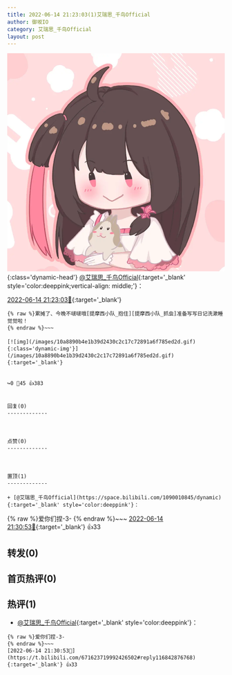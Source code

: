```yaml
---
title: 2022-06-14 21:23:03(1)艾瑞思_千鸟Official
author: 御坂IO
category: 艾瑞思_千鸟Official
layout: post
---
```


![img](/images/7e08840c56f251de28bdf766b647bd5fe9a5d50a.jpg){:class='dynamic-head'}
[@艾瑞思_千鸟Official](https://space.bilibili.com/1090010845/dynamic){:target='_blank' style='color:deeppink;vertical-align: middle;'}：

[2022-06-14 21:23:03🔗](https://t.bilibili.com/671623719992426502){:target='_blank'}

~~~
{% raw %}累摊了、今晚不啵啵哦[提摩西小队_抱住][提摩西小队_抓虫]准备写写日记洗漱睡觉觉啦！
{% endraw %}~~~

[![img](/images/10a8890b4e1b39d2430c2c17c72891a6f785ed2d.gif){:class='dynamic-img'}](/images/10a8890b4e1b39d2430c2c17c72891a6f785ed2d.gif){:target='_blank'}


↪️0 💬45 👍383


回复(0)
-------------



点赞(0)
-------------



置顶(1)
-------------

+ [@艾瑞思_千鸟Official](https://space.bilibili.com/1090010845/dynamic){:target='_blank' style='color:deeppink'}：
~~~
{% raw %}爱你们捏-3-
{% endraw %}~~~
[2022-06-14 21:30:53🔗](https://t.bilibili.com/671623719992426502#reply116842876768){:target='_blank'} 👍33


转发(0)
-------------



首页热评(0)
-------------



热评(1)
-------------

+ [@艾瑞思_千鸟Official](https://space.bilibili.com/1090010845/dynamic){:target='_blank' style='color:deeppink'}：
~~~
{% raw %}爱你们捏-3-
{% endraw %}~~~
[2022-06-14 21:30:53🔗](https://t.bilibili.com/671623719992426502#reply116842876768){:target='_blank'} 👍33


